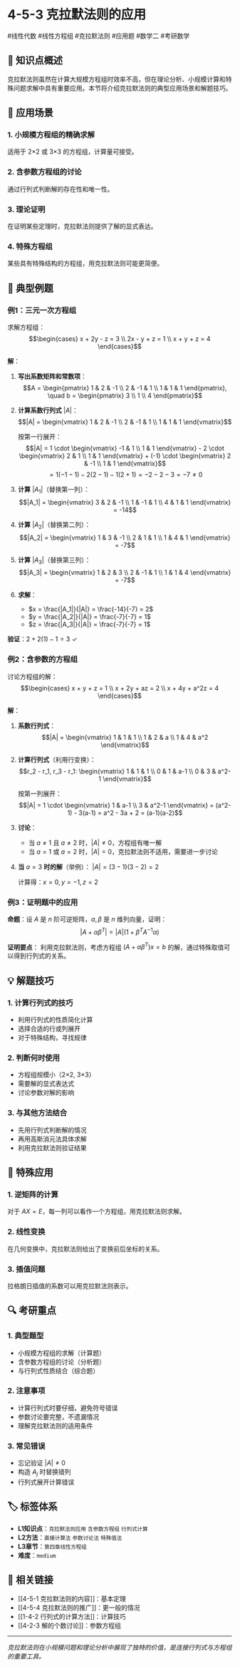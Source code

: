 # 4-5-3 克拉默法则的应用

#线性代数 #线性方程组 #克拉默法则 #应用题 #数学二 #考研数学

## 📌 知识点概述

克拉默法则虽然在计算大规模方程组时效率不高，但在理论分析、小规模计算和特殊问题求解中具有重要应用。本节将介绍克拉默法则的典型应用场景和解题技巧。

## 📝 应用场景

### 1. 小规模方程组的精确求解
适用于 2×2 或 3×3 的方程组，计算量可接受。

### 2. 含参数方程组的讨论
通过行列式判断解的存在性和唯一性。

### 3. 理论证明
在证明某些定理时，克拉默法则提供了解的显式表达。

### 4. 特殊方程组
某些具有特殊结构的方程组，用克拉默法则可能更简便。

## 🎯 典型例题

### 例1：三元一次方程组

求解方程组：
$$\begin{cases}
x + 2y - z = 3 \\
2x - y + z = 1 \\
x + y + z = 4
\end{cases}$$

**解**：

1. **写出系数矩阵和常数项**：
   $$A = \begin{pmatrix} 1 & 2 & -1 \\ 2 & -1 & 1 \\ 1 & 1 & 1 \end{pmatrix}, \quad b = \begin{pmatrix} 3 \\ 1 \\ 4 \end{pmatrix}$$

2. **计算系数行列式** $|A|$：
   $$|A| = \begin{vmatrix} 1 & 2 & -1 \\ 2 & -1 & 1 \\ 1 & 1 & 1 \end{vmatrix}$$
   
   按第一行展开：
   $$|A| = 1 \cdot \begin{vmatrix} -1 & 1 \\ 1 & 1 \end{vmatrix} - 2 \cdot \begin{vmatrix} 2 & 1 \\ 1 & 1 \end{vmatrix} + (-1) \cdot \begin{vmatrix} 2 & -1 \\ 1 & 1 \end{vmatrix}$$
   $$= 1(-1-1) - 2(2-1) - 1(2+1) = -2 - 2 - 3 = -7 \neq 0$$

3. **计算** $|A_1|$（替换第一列）：
   $$|A_1| = \begin{vmatrix} 3 & 2 & -1 \\ 1 & -1 & 1 \\ 4 & 1 & 1 \end{vmatrix} = -14$$
   
4. **计算** $|A_2|$（替换第二列）：
   $$|A_2| = \begin{vmatrix} 1 & 3 & -1 \\ 2 & 1 & 1 \\ 1 & 4 & 1 \end{vmatrix} = -7$$
   
5. **计算** $|A_3|$（替换第三列）：
   $$|A_3| = \begin{vmatrix} 1 & 2 & 3 \\ 2 & -1 & 1 \\ 1 & 1 & 4 \end{vmatrix} = -7$$

6. **求解**：
   - $x = \frac{|A_1|}{|A|} = \frac{-14}{-7} = 2$
   - $y = \frac{|A_2|}{|A|} = \frac{-7}{-7} = 1$
   - $z = \frac{|A_3|}{|A|} = \frac{-7}{-7} = 1$

**验证**：$2 + 2(1) - 1 = 3$ ✓

### 例2：含参数的方程组

讨论方程组的解：
$$\begin{cases}
x + y + z = 1 \\
x + 2y + az = 2 \\
x + 4y + a^2z = 4
\end{cases}$$

**解**：

1. **系数行列式**：
   $$|A| = \begin{vmatrix} 1 & 1 & 1 \\ 1 & 2 & a \\ 1 & 4 & a^2 \end{vmatrix}$$

2. **计算行列式**（利用行变换）：
   $$r_2 - r_1, r_3 - r_1: \begin{vmatrix} 1 & 1 & 1 \\ 0 & 1 & a-1 \\ 0 & 3 & a^2-1 \end{vmatrix}$$
   
   按第一列展开：
   $$|A| = 1 \cdot \begin{vmatrix} 1 & a-1 \\ 3 & a^2-1 \end{vmatrix} = (a^2-1) - 3(a-1) = a^2 - 3a + 2 = (a-1)(a-2)$$

3. **讨论**：
   - 当 $a \neq 1$ 且 $a \neq 2$ 时，$|A| \neq 0$，方程组有唯一解
   - 当 $a = 1$ 或 $a = 2$ 时，$|A| = 0$，克拉默法则不适用，需要进一步讨论

4. **当** $a = 3$ **时的解**（举例）：
   $|A| = (3-1)(3-2) = 2$
   
   计算得：$x = 0, y = -1, z = 2$

### 例3：证明题中的应用

**命题**：设 $A$ 是 $n$ 阶可逆矩阵，$\alpha, \beta$ 是 $n$ 维列向量，证明：
$$|A + \alpha\beta^T| = |A|(1 + \beta^T A^{-1}\alpha)$$

**证明要点**：
利用克拉默法则，考虑方程组 $(A + \alpha\beta^T)x = b$ 的解，通过特殊取值可以得到行列式的关系。

## 💡 解题技巧

### 1. 计算行列式的技巧
- 利用行列式的性质简化计算
- 选择合适的行或列展开
- 对于特殊结构，寻找规律

### 2. 判断何时使用
- 方程组规模小（2×2, 3×3）
- 需要解的显式表达式
- 讨论参数对解的影响

### 3. 与其他方法结合
- 先用行列式判断解的情况
- 再用高斯消元法具体求解
- 利用克拉默法则验证结果

## 📐 特殊应用

### 1. 逆矩阵的计算
对于 $AX = E$，每一列可以看作一个方程组，用克拉默法则求解。

### 2. 线性变换
在几何变换中，克拉默法则给出了变换前后坐标的关系。

### 3. 插值问题
拉格朗日插值的系数可以用克拉默法则表示。

## 🔍 考研重点

### 1. 典型题型
- 小规模方程组的求解（计算题）
- 含参数方程组的讨论（分析题）
- 与行列式性质结合（综合题）

### 2. 注意事项
- 计算行列式时要仔细，避免符号错误
- 参数讨论要完整，不遗漏情况
- 理解克拉默法则的适用条件

### 3. 常见错误
- 忘记验证 $|A| \neq 0$
- 构造 $A_j$ 时替换错列
- 行列式展开计算错误

## 🏷️ 标签体系

- **L1知识点**：`克拉默法则应用` `含参数方程组` `行列式计算`
- **L2方法**：`直接计算法` `参数讨论法` `特殊值法`
- **L3章节**：`第四章线性方程组`
- **难度**：`medium`

## 🔗 相关链接

- [[4-5-1 克拉默法则的内容]]：基本定理
- [[4-5-4 克拉默法则的推广]]：更一般的情况
- [[1-4-2 行列式的计算方法]]：计算技巧
- [[4-2-3 解的个数讨论]]：参数方程组

---

*克拉默法则在小规模问题和理论分析中展现了独特的价值，是连接行列式与方程组的重要工具。*